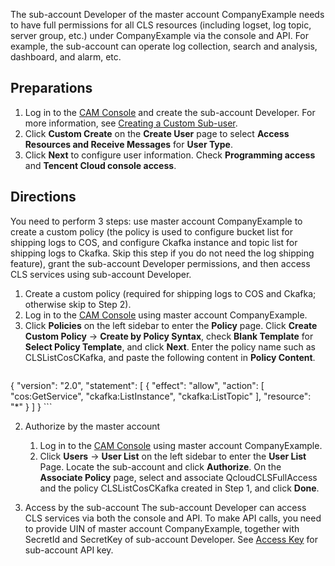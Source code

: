 
The sub-account Developer of the master account CompanyExample needs to have full permissions for all CLS resources (including logset, log topic, server group, etc.) under CompanyExample via the console and API. For example, the sub-account can operate log collection, search and analysis, dashboard, and alarm, etc.

## Preparations

1. Log in to the [CAM Console](https://console.cloud.tencent.com/cam) and create the sub-account Developer. For more information, see [Creating a Custom Sub-user](https://intl.cloud.tencent.com/document/product/598/13674).
2. Click **Custom Create** on the **Create User** page to select **Access Resources and Receive Messages** for **User Type**.
3. Click **Next** to configure user information. Check **Programming access** and **Tencent Cloud console access**.

## Directions

You need to perform 3 steps: use master account CompanyExample to create a custom policy (the policy is used to configure bucket list for shipping logs to COS, and configure Ckafka instance and topic list for shipping logs to Ckafka. Skip this step if you do not need the log shipping feature), grant the sub-account Developer permissions, and then access CLS services using sub-account Developer.

1. Create a custom policy (required for shipping logs to COS and Ckafka; otherwise skip to Step 2).
 1. Log in to the [CAM Console](https://console.cloud.tencent.com/cam) using master account CompanyExample.
 1. Click **Policies** on the left sidebar to enter the **Policy** page. Click **Create Custom Policy** -> **Create by Policy Syntax**, check **Blank Template** for **Select Policy Template**, and click **Next**. Enter the policy name such as CLSListCosCKafka, and paste the following content in **Policy Content**.
	```plaintext
{
	 "version": "2.0",
	 "statement": [
		{
			"effect": "allow",
			"action": [
			    "cos:GetService",
				"ckafka:ListInstance",
				"ckafka:ListTopic"
		   ],
           "resource": "*"
        }
      ]
}
	```
   
   
2. Authorize by the master account
	1. Log in to the [CAM Console](https://console.cloud.tencent.com/cam) using master account CompanyExample.
	2. Click **Users** -> **User List** on the left sidebar to enter the **User List** Page. Locate the sub-account and click **Authorize**. On the **Associate Policy** page, select and associate QcloudCLSFullAccess and the policy CLSListCosCKafka created in Step 1, and click **Done**.
   
3. Access by the sub-account
   The sub-account Developer can access CLS services via both the console and API. To make API calls, you need to provide UIN of master account CompanyExample, together with SecretId and SecretKey of sub-account Developer. See [Access Key](https://intl.cloud.tencent.com/document/product/598/32675) for sub-account API key.

